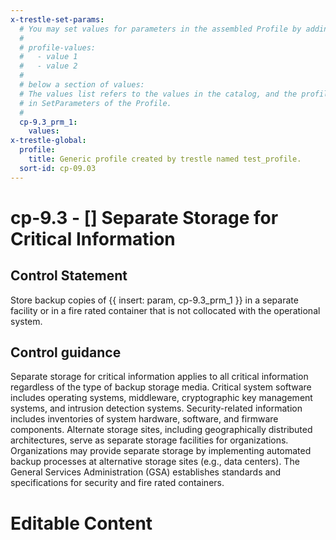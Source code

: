 ```yaml
---
x-trestle-set-params:
  # You may set values for parameters in the assembled Profile by adding
  #
  # profile-values:
  #   - value 1
  #   - value 2
  #
  # below a section of values:
  # The values list refers to the values in the catalog, and the profile-values represent values
  # in SetParameters of the Profile.
  #
  cp-9.3_prm_1:
    values:
x-trestle-global:
  profile:
    title: Generic profile created by trestle named test_profile.
  sort-id: cp-09.03
---
```


# cp-9.3 - \[\] Separate Storage for Critical Information

## Control Statement

Store backup copies of {{ insert: param, cp-9.3_prm_1 }} in a separate facility or in a fire rated container that is not collocated with the operational system.

## Control guidance

Separate storage for critical information applies to all critical information regardless of the type of backup storage media. Critical system software includes operating systems, middleware, cryptographic key management systems, and intrusion detection systems. Security-related information includes inventories of system hardware, software, and firmware components. Alternate storage sites, including geographically distributed architectures, serve as separate storage facilities for organizations. Organizations may provide separate storage by implementing automated backup processes at alternative storage sites (e.g., data centers). The General Services Administration (GSA) establishes standards and specifications for security and fire rated containers.

# Editable Content

<!-- Make additions and edits below -->
<!-- The above represents the contents of the control as received by the profile, prior to additions. -->
<!-- If the profile makes additions to the control, they will appear below. -->
<!-- The above markdown may not be edited but you may edit the content below, and/or introduce new additions to be made by the profile. -->
<!-- If there is a yaml header at the top, parameter values may be edited. Use --set-parameters to incorporate the changes during assembly. -->
<!-- The content here will then replace what is in the profile for this control, after running profile-assemble. -->
<!-- The current profile has no added parts for this control, but you may add new ones here. -->
<!-- Each addition must have a heading either of the form ## Control my_addition_name -->
<!-- or ## Part a. (where the a. refers to one of the control statement labels.) -->
<!-- "## Control" parts are new parts added after the statement part. -->
<!-- "## Part" parts are new parts added into the top-level statement part with that label. -->
<!-- Subparts may be added with nested hash levels of the form ### My Subpart Name -->
<!-- underneath the parent ## Control or ## Part being added -->
<!-- See https://ibm.github.io/compliance-trestle/tutorials/ssp_profile_catalog_authoring/ssp_profile_catalog_authoring for guidance. -->
